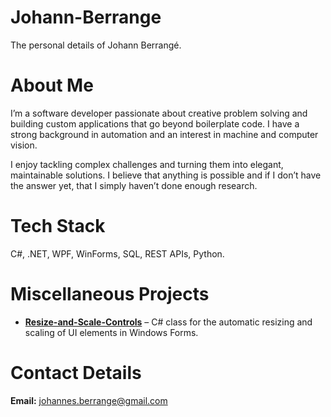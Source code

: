 # Johann-Berrange
The personal details of Johann Berrangé.

# About Me

I’m a software developer passionate about creative problem solving and building custom applications that go beyond boilerplate code. I have a strong background in automation and an interest in machine and computer vision.

I enjoy tackling complex challenges and turning them into elegant, maintainable solutions. I believe that anything is possible and if I don’t have the answer yet, that I simply haven’t done enough research.

# Tech Stack

C#, .NET, WPF, WinForms, SQL, REST APIs, Python.

# Miscellaneous Projects

- **[Resize-and-Scale-Controls](#)** – C# class for the automatic resizing and scaling of UI elements in Windows Forms.

# Contact Details

**Email:** johannes.berrange@gmail.com
